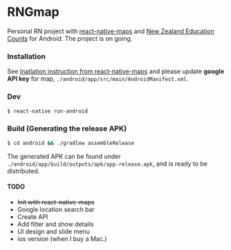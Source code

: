 # RNGmap

Personal RN project with [react-native-maps](https://github.com/airbnb/react-native-maps) and [New Zealand Education Counts](educationcounts.govt.nz) for Android. The project is on going.

### Installation
See [Inatlation instruction from react-native-maps](https://github.com/airbnb/react-native-maps/blob/master/docs/installation.md)
and please update **google API key** for map, `./android/app/src/main/AndroidManifest.xml`.

### Dev
```sh
$ react-native run-android
```

### Build (Generating the release APK)
```sh
$ cd android && ./gradlew assembleRelease
```
The generated APK can be found under `./android/app/build/outputs/apk/app-release.apk`, and is ready to be distributed.

#### TODO

* ~~Init with react-native-maps~~
* Google location search bar
* Create API
* Add filter and show details
* UI design and slide menu
* ios version (when I buy a Mac.)
